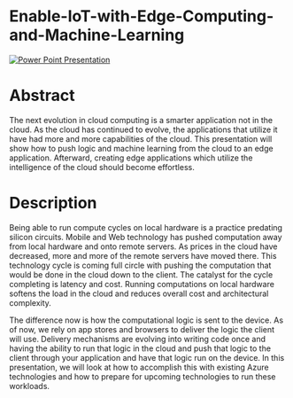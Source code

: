 # Enable-IoT-with-Edge-Computing-and-Machine-Learning

[![Power Point Presentation](https://jaredrhodescom.files.wordpress.com/2017/10/microsoft-powerpoint-document-icon-4-custom.png)](https://1drv.ms/p/s!AtGgG1OHESE29W2aW3H35EV5dRJW)

# Abstract

The next evolution in cloud computing is a smarter application not in the cloud. As the cloud has continued to evolve, the applications that utilize it have had more and more capabilities of the cloud. This presentation will show how to push logic and machine learning from the cloud to an edge application. Afterward, creating edge applications which utilize the intelligence of the cloud should become effortless.

# Description

Being able to run compute cycles on local hardware is a practice predating silicon circuits. Mobile and Web technology has pushed computation away from local hardware and onto remote servers. As prices in the cloud have decreased, more and more of the remote servers have moved there. This technology cycle is coming full circle with pushing the computation that would be done in the cloud down to the client. The catalyst for the cycle completing is latency and cost. Running computations on local hardware softens the load in the cloud and reduces overall cost and architectural complexity.

The difference now is how the computational logic is sent to the device. As of now, we rely on app stores and browsers to deliver the logic the client will use. Delivery mechanisms are evolving into writing code once and having the ability to run that logic in the cloud and push that logic to the client through your application and have that logic run on the device. In this presentation, we will look at how to accomplish this with existing Azure technologies and how to prepare for upcoming technologies to run these workloads.

